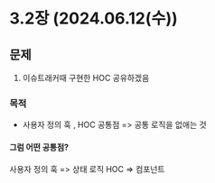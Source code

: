 # 3.2장 (2024.06.12(수))

## 문제

1. 이슈트래커때 구현한 HOC 공유하겠음<br/>

### 목적

- 사용자 정의 훅 , HOC 공통점 => 공통 로직을 없애는 것

#### 그럼 어떤 공통점?

사용자 정의 훅 => 상태 로직
HOC => 컴포넌트
